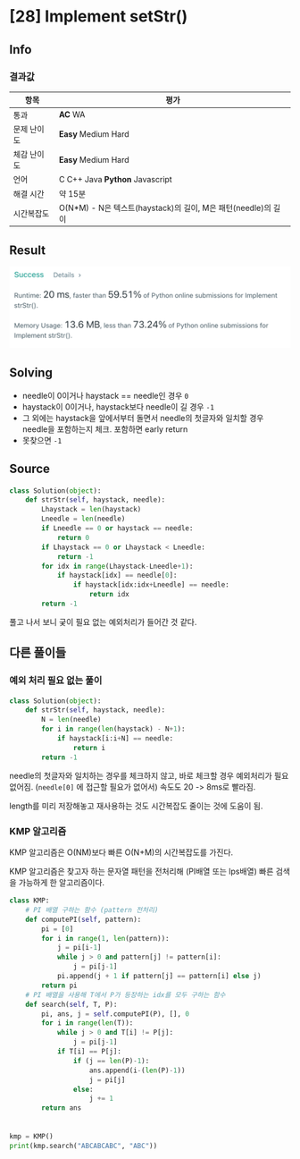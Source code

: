 # [28] Implement setStr()

## Info

### 결과값

| 항목        | 평가                                                         |
| ----------- | ------------------------------------------------------------ |
| 통과        | **AC** WA                                                    |
| 문제 난이도 | **Easy** Medium Hard                                         |
| 체감 난이도 | **Easy** Medium Hard                                         |
| 언어        | C C++ Java **Python** Javascript                             |
| 해결 시간   | 약 15분                                                      |
| 시간복잡도  | O(N*M) - N은 텍스트(haystack)의 길이, M은 패턴(needle)의 길이 |

## Result

<img src="image-20210411175628344.png" alt="image-20210411175628344" style="zoom:50%;" />

## Solving

- needle이 0이거나 haystack == needle인 경우 `0`
- haystack이 0이거나, haystack보다 needle이 길 경우 `-1`
- 그 외에는 haystack을 앞에서부터 돌면서 needle의 첫글자와 일치할 경우 needle을 포함하는지 체크. 포함하면 early return
- 못찾으면 `-1`

## Source

```python
class Solution(object):
    def strStr(self, haystack, needle):
        Lhaystack = len(haystack)
        Lneedle = len(needle)
        if Lneedle == 0 or haystack == needle:
            return 0
        if Lhaystack == 0 or Lhaystack < Lneedle:
            return -1
        for idx in range(Lhaystack-Lneedle+1):
            if haystack[idx] == needle[0]:
                if haystack[idx:idx+Lneedle] == needle:
                    return idx
        return -1
```

풀고 나서 보니 궂이 필요 없는 예외처리가 들어간 것 같다.

## 다른 풀이들

### 예외 처리 필요 없는 풀이

```python
class Solution(object):
    def strStr(self, haystack, needle):
        N = len(needle)
        for i in range(len(haystack) - N+1):
            if haystack[i:i+N] == needle:
                return i
        return -1
```

needle의 첫글자와 일치하는 경우를 체크하지 않고, 바로 체크할 경우 예외처리가 필요 없어짐. (`needle[0]` 에 접근할  필요가 없어서) 속도도 20 -> 8ms로 빨라짐.

length를 미리 저장해놓고 재사용하는 것도 시간복잡도 줄이는 것에 도움이 됨.

### KMP 알고리즘

KMP 알고리즘은 O(NM)보다 빠른 O(N+M)의 시간복잡도를 가진다.

KMP 알고리즘은 찾고자 하는 문자열 패턴을 전처리해 (PI배열 또는 lps배열) 빠른 검색을 가능하게 한 알고리즘이다.

```python
class KMP:
    # PI 배열 구하는 함수 (pattern 전처리)
    def computePI(self, pattern):
        pi = [0]
        for i in range(1, len(pattern)):
            j = pi[i-1]
            while j > 0 and pattern[j] != pattern[i]:
                j = pi[j-1]
            pi.append(j + 1 if pattern[j] == pattern[i] else j)
        return pi
    # PI 배열을 사용해 T에서 P가 등장하는 idx를 모두 구하는 함수
    def search(self, T, P):
        pi, ans, j = self.computePI(P), [], 0
        for i in range(len(T)):
            while j > 0 and T[i] != P[j]:
                j = pi[j-1]
            if T[i] == P[j]:
                if (j == len(P)-1):
                    ans.append(i-(len(P)-1))
                    j = pi[j]
                else:
                    j += 1
        return ans


kmp = KMP()
print(kmp.search("ABCABCABC", "ABC"))
```



